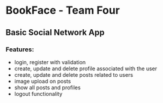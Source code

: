 # BookFace - Team Four

## Basic Social Network App

### Features:
- login, register with validation
- create, update and delete profile associated with the user
- create, update and delete posts related to users
- image upload on posts
- show all posts and profiles
- logout functionality 
